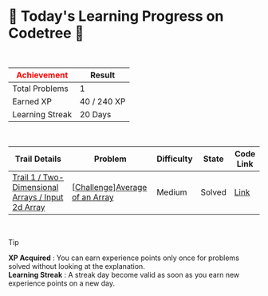 # 🌲 Today's Learning Progress on Codetree 🌲

<br />

| <span style="color:red;display:block;text-align:center;"> **Achievement**</span> | Result |
|---|---|
|Total Problems| 1 |
| Earned XP | 40 / 240 XP |
| Learning Streak | 20 Days |

<br />

|Trail Details|Problem|Difficulty|State|Code Link|
|---|---|---|---|---|
|[Trail 1 / Two-Dimensional Arrays / Input 2d Array](https://www.codetree.ai/trail-info/novice-low/)|[[Challenge]Average of an Array](https://www.codetree.ai/trails/complete/curated-cards/challenge-ave-of-array/)|Medium|Solved|[Link](https://github.com/linuschoudhury/codetree/blob/main/250127/%EB%B0%B0%EC%97%B4%EC%9D%98%20%ED%8F%89%EA%B7%A0/ave-of-array.py)|


<br />

> [!TIP]
> **XP Acquired** : You can earn experience points only once for problems solved without looking at the explanation.  
> **Learning Streak** : A streak day become valid as soon as you earn new experience points on a new day.

